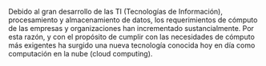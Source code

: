 Debido al gran desarrollo de las TI (Tecnologías de Información), procesamiento y almacenamiento de datos, los requerimientos de cómputo de las empresas y organizaciones han incrementado sustancialmente. Por esta razón, y con el propósito de cumplir con las necesidades de cómputo más exigentes ha surgido una nueva tecnología conocida hoy en día como computación en la nube (cloud computing).